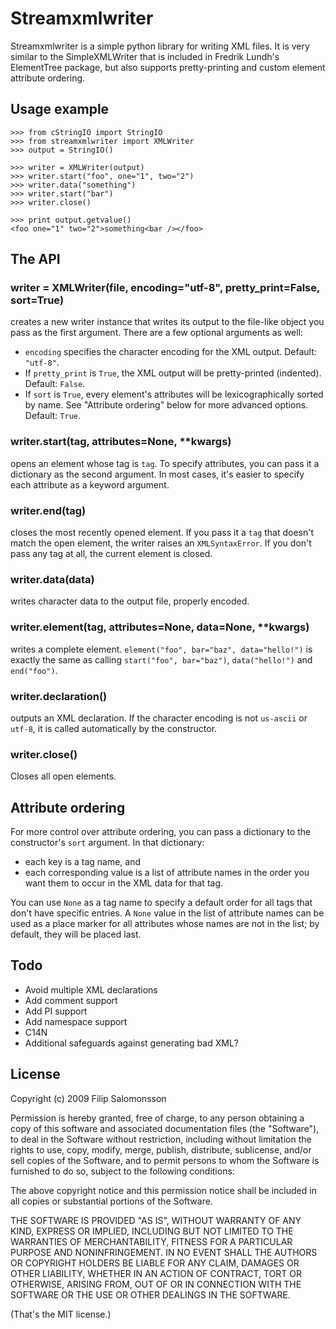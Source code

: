 Streamxmlwriter
===============

Streamxmlwriter is a simple python library for writing XML files. It
is very similar to the SimpleXMLWriter that is included in Fredrik
Lundh's ElementTree package, but also supports pretty-printing and
custom element attribute ordering.


Usage example
-------------

    >>> from cStringIO import StringIO
    >>> from streamxmlwriter import XMLWriter
    >>> output = StringIO()
    
    >>> writer = XMLWriter(output)
    >>> writer.start("foo", one="1", two="2")
    >>> writer.data("something")
    >>> writer.start("bar")
    >>> writer.close()
    
    >>> print output.getvalue()
    <foo one="1" two="2">something<bar /></foo>
    

The API
-------

### writer = XMLWriter(file, encoding="utf-8", pretty_print=False, sort=True)

creates a new writer instance that writes its output to the file-like
object you pass as the first argument. There are a few optional
arguments as well:

* `encoding` specifies the character encoding for the XML output.
  Default: `"utf-8"`.
* If `pretty_print` is `True`, the XML output will be pretty-printed
  (indented). Default: `False`.
* If `sort` is `True`, every element's attributes will be
  lexicographically sorted by name. See "Attribute ordering" below for
  more advanced options. Default: `True`.

### writer.start(tag, attributes=None, **kwargs)
opens an element whose tag is `tag`. To specify attributes, you can
pass it a dictionary as the second argument. In most cases, it's
easier to specify each attribute as a keyword argument.

### writer.end(tag)
closes the most recently opened element. If you pass it a `tag` that
doesn't match the open element, the writer raises an `XMLSyntaxError`.
If you don't pass any tag at all, the current element is closed.

### writer.data(data)
writes character data to the output file, properly encoded.

### writer.element(tag, attributes=None, data=None, **kwargs)
writes a complete element. `element("foo", bar="baz", data="hello!")`
is exactly the same as calling `start("foo", bar="baz")`,
`data("hello!")` and `end("foo")`.

### writer.declaration()
outputs an XML declaration. If the character encoding is not
`us-ascii` or `utf-8`, it is called automatically by the constructor.

### writer.close()
Closes all open elements.


Attribute ordering
------------------

For more control over attribute ordering, you can pass a dictionary to
the constructor's `sort` argument. In that dictionary:

* each key is a tag name, and
* each corresponding value is a list of attribute names in the order
  you want them to occur in the XML data for that tag.

You can use `None` as a tag name to specify a default order for all
tags that don't have specific entries. A `None` value in the list of
attribute names can be used as a place marker for all attributes whose
names are not in the list; by default, they will be placed last.


Todo
----

* Avoid multiple XML declarations
* Add comment support
* Add PI support
* Add namespace support
* C14N
* Additional safeguards against generating bad XML?


License
-------

Copyright (c) 2009 Filip Salomonsson

Permission is hereby granted, free of charge, to any person obtaining a copy
of this software and associated documentation files (the "Software"), to deal
in the Software without restriction, including without limitation the rights
to use, copy, modify, merge, publish, distribute, sublicense, and/or sell
copies of the Software, and to permit persons to whom the Software is
furnished to do so, subject to the following conditions:

The above copyright notice and this permission notice shall be included in
all copies or substantial portions of the Software.

THE SOFTWARE IS PROVIDED "AS IS", WITHOUT WARRANTY OF ANY KIND, EXPRESS OR
IMPLIED, INCLUDING BUT NOT LIMITED TO THE WARRANTIES OF MERCHANTABILITY,
FITNESS FOR A PARTICULAR PURPOSE AND NONINFRINGEMENT. IN NO EVENT SHALL THE
AUTHORS OR COPYRIGHT HOLDERS BE LIABLE FOR ANY CLAIM, DAMAGES OR OTHER
LIABILITY, WHETHER IN AN ACTION OF CONTRACT, TORT OR OTHERWISE, ARISING FROM,
OUT OF OR IN CONNECTION WITH THE SOFTWARE OR THE USE OR OTHER DEALINGS IN
THE SOFTWARE.

(That's the MIT license.)